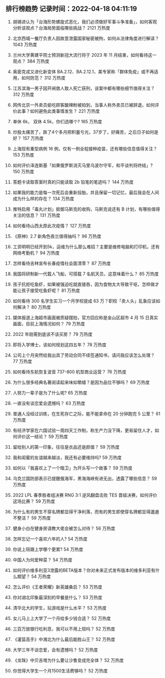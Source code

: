 
## 排行榜趋势 记录时间：2022-04-18 04:11:19
  
  1. 胡锡进认为「台海形势螺旋式恶化，我们必须做好军事斗争准备」，如何客观分析该观点？台海局势面临哪些挑战？ 2121 万热度
    
  2. 北京西城一餐厅负责人因故意泄露国家秘密被拘，如何从法律角度进行解读？ 1043 万热度
    
  3. 兰州大学黄建平院士预测新冠大流行将于 2023 年 11 月结束，如何看待这一观点？ 384 万热度
    
  4. 奥密克戎又进化新变体 BA.2.12、BA.2.12.1，美专家称「群体免疫」或不再适用，如何防范？ 312 万热度
    
  5. 江苏滨海一男子因开闸救人致人死亡获刑，该案中都有哪些细节值得关注？ 312 万热度
    
  6. 网传北京一外卖员偷吃顾客酸辣粉被拍到，当事人称外卖员已被辞退，如何评价此事？如何避免此类事情发生？ 221 万热度
    
  7. 单休 6k， 双休 4.5k，你们选哪个? 165 万热度
    
  8. 炒股太痛苦了，跌了4个多月把积蓄亏光，37岁了，好痛苦，之后日子如何是好？ 157 万热度
    
  9. 上海现有重型病例 16 例，仅有一例全程接种疫苗，还有哪些信息值得关注？ 153 万热度
    
  10. 如何评价泽连斯基「如果俄罗斯消灭马里乌波尔守军，和平谈判将终结」? 150 万热度
    
  11. 答题卡读取答案时真的只能读取 2b 铅笔的笔迹吗？ 144 万热度
    
  12. 如果我的能力是每一次死后会重新投胎，并且保留一切记忆，最后我会在人间成为什么样的存在？ 134 万热度
    
  13. 推特启用「毒丸计划」抵御马斯克的收购，马斯克说还有 B 计划，有哪些值得关注的信息？ 131 万热度
    
  14. 如何看待山西太原此次疫情？ 127 万热度
    
  15. 《原神》2.7 新角色夜兰值得抽吗？ 96 万热度
    
  16. 工资明明已经开到5k，运维为什么那么难招？主要是维修电脑和打印机，还有网络考勤机？ 94 万热度
    
  17. 怎样看待吉林宣布长春疫情社会面清零？ 87 万热度
    
  18. 我国将研制新一代载人飞船，可搭载 7 名航天员，这意味着什么？ 85 万热度
    
  19. 孩子抗拒吃鱼虾，如果被强迫吃就直接吞，因为食物太大导致干呕，怎样做才能让孩子接受吃鱼虾呢？ 81 万热度
    
  20. 如何看待 300 名学生实习一个月学校提成 63 万？职校「卖人头」乱象应该如何解决？ 80 万热度
    
  21. 媒体报道上海超市画面被质疑摆拍，官方回应称是金山区超市 4 月 15 日真实画面，目前上海情况如何？ 79 万热度
    
  22. 2022 年刚需到底该不该买房？ 79 万热度
    
  23. 即将入学博士，该如何规划这四五年？ 78 万热度
    
  24. 公司上个月突然给我出具了劳动合同不续签通知书，请问我应该怎么处理？ 77 万热度
    
  25. 如何看待东航恢复波音 737-800 机型商业运营？ 76 万热度
    
  26. 为什么很多经典名著阅读起来味如嚼蜡？是因为品位不够吗？ 69 万热度
    
  27. 人努力一辈子是为了什么呢? 65 万热度
    
  28. 一直没有谈恋爱会遗憾吗？ 63 万热度
    
  29. 普通人没经过训练，在生死存亡之际，能不能拿命在 20 分钟跑完 5 公里？ 61 万热度
    
  30. 有经济学家在六国试验一周四天工作制，称生产力没下降，更易留住人才，如何评价这一结论？ 59 万热度
    
  31. 留给别人的第一印象，往往是衣品还是颜值？ 59 万热度
    
  32. 我和闺蜜的友谊越来越淡，我还有必要维持吗? 59 万热度
    
  33. 如何以「我喜欢上了一个暗卫」为开头写一个故事？ 59 万热度
    
  34. 乌克兰国防部表示已提醒俄海军，黑海海峡有进无出，透露了哪些信息？ 59 万热度
    
  35. 2022 LPL 春季胜者组决赛 RNG 3:1 逆风翻盘击败 TES 晋级决赛，如何评价这场比赛？ 59 万热度
    
  36. 为什么有的男生不穿名牌都显得干净利落，而有的男生即使穿名牌都显得邋遢不整洁？ 59 万热度
    
  37. 健身小白在健身房请教大佬会被怎么对待？ 56 万热度
    
  38. 怎样忘记一个喜欢六年的人? 54 万热度
    
  39. 你说上班跟上学哪个更累? 54 万热度
    
  40. 中国人为何爱种菜？ 54 万热度
    
  41. 如何评价维多利亚3泄露的BETA版本？你对未来正式发布版本的维多利亚有什么期望？ 54 万热度
    
  42. 怎么评价《王者荣耀》新英雄桑启？ 53 万热度
    
  43. 你对湖北印象最深刻的早餐是什么？ 53 万热度
    
  44. 清华北大的学生，玩游戏是什么水平？ 53 万热度
    
  45. 女儿马上上大学了一个月给多少钱合适？ 52 万热度
    
  46. 三百万放银行吃利息，我可以不用上班吗？ 52 万热度
    
  47. 《灌篮高手》中湘北为什么最后能胜山王？ 52 万热度
    
  48. 大学三年不谈恋爱，会有遗憾吗？ 52 万热度
    
  49. 《龙珠》中贝吉塔为什么要让沙鲁变成完全体？ 52 万热度
    
  50. 你觉得大学生一个月1500生活费够吗？ 52 万热度
    